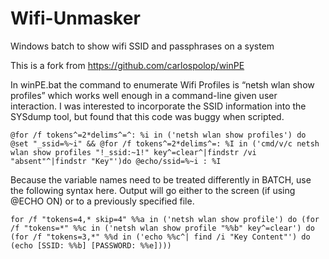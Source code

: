 # Wifi-Unmasker
Windows batch to show wifi SSID and passphrases on a system

   This is a fork from https://github.com/carlospolop/winPE

In winPE.bat the command to enumerate Wifi Profiles is “netsh wlan show profiles” which works well enough in a command-line given user interaction.  I was interested to incorporate the SSID information into the SYSdump tool, but found that this code was buggy when scripted.
 
    @for /f tokens^=2*delims^=^: %i in ('netsh wlan show profiles') do @set "_ssid=%~i" && @for /f tokens^=2*delims^=: %I in ('cmd/v/c netsh wlan show profiles "!_ssid:~1!" key^=clear^|findstr /vi "absent"^|findstr "Key"')do @echo/ssid=%~i : %I


 
Because the variable names need to be treated differently in BATCH, use the following syntax here.  Output will go either to the screen (if using @ECHO ON) or to a previously specified file.

    for /f "tokens=4,* skip=4" %%a in ('netsh wlan show profile') do (for /f "tokens=*" %%c in ('netsh wlan show profile "%%b" key^=clear') do (for /f "tokens=3,*" %%d in ('echo %%c^| find /i "Key Content"') do (echo [SSID: %%b] [PASSWORD: %%e])))

